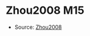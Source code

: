 <a name="material" />

# Zhou2008 M15
<script type="application/ld+json">
  {
    "@context": "https://schema.org/",
    "@type": "ChemicalSubstance",
    "http://purl.org/dc/terms/conformsTo":
      {
        "@type": "CreativeWork",
        "@id": "https://bioschemas.org/profiles/ChemicalSubstance/0.4-RELEASE/"
      },
    "@id": "https://egonw.github.io/nanowiki/nanowiki227.html#material",
    "name": "Zhou2008 M15",
    "sameAs": "http://127.0.0.1/mediawiki/index.php/Special:URIResolver/Zhou2008_M15"
  }
</script>


* Source: [Zhou2008](http://127.0.0.1/mediawiki/index.php/Special:URIResolver/Zhou2008)
